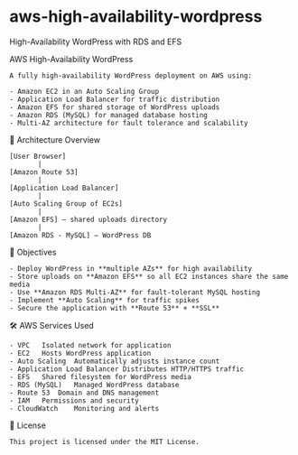 # aws-high-availability-wordpress
High-Availability WordPress with RDS and EFS


AWS High-Availability WordPress

    A fully high-availability WordPress deployment on AWS using:
    
    - Amazon EC2 in an Auto Scaling Group
    - Application Load Balancer for traffic distribution
    - Amazon EFS for shared storage of WordPress uploads
    - Amazon RDS (MySQL) for managed database hosting
    - Multi-AZ architecture for fault tolerance and scalability
    

📌 Architecture Overview

    [User Browser]
           |
    [Amazon Route 53]
           |
    [Application Load Balancer]
           |
    [Auto Scaling Group of EC2s]
           |
    [Amazon EFS] — shared uploads directory
           |
    [Amazon RDS - MySQL] — WordPress DB
    
🎯 Objectives

    - Deploy WordPress in **multiple AZs** for high availability
    - Store uploads on **Amazon EFS** so all EC2 instances share the same media
    - Use **Amazon RDS Multi-AZ** for fault-tolerant MySQL hosting
    - Implement **Auto Scaling** for traffic spikes
    - Secure the application with **Route 53** + **SSL**

🛠 AWS Services Used

    - VPC	Isolated network for application
    - EC2	Hosts WordPress application
    - Auto Scaling	Automatically adjusts instance count
    - Application Load Balancer	Distributes HTTP/HTTPS traffic
    - EFS	Shared filesystem for WordPress media
    - RDS (MySQL)	Managed WordPress database
    - Route 53	Domain and DNS management
    - IAM	Permissions and security
    - CloudWatch	Monitoring and alerts

📜 License

    This project is licensed under the MIT License.
